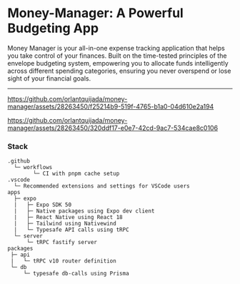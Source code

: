 # Money-Manager: A Powerful Budgeting App

Money Manager is your all-in-one expense tracking application that helps you take control of your finances. Built on the time-tested principles of the envelope budgeting system, empowering you to allocate funds intelligently across different spending categories, ensuring you never overspend or lose sight of your financial goals.

---

https://github.com/orlantquijada/money-manager/assets/28263450/f25214b9-519f-4765-b1a0-04d610e2a194

https://github.com/orlantquijada/money-manager/assets/28263450/320ddf17-e0e7-42cd-9ac7-534cae8c0106

### Stack
```
.github
  └─ workflows
        └─ CI with pnpm cache setup
.vscode
  └─ Recommended extensions and settings for VSCode users
apps
  ├─ expo
  |   ├─ Expo SDK 50
  |   ├─ Native packages using Expo dev client
  |   ├─ React Native using React 18
  |   ├─ Tailwind using Nativewind
  |   └─ Typesafe API calls using tRPC
  └─ server
      └─ tRPC fastify server
packages
 ├─ api
 |   └─ tRPC v10 router definition
 └─ db
     └─ typesafe db-calls using Prisma
```
